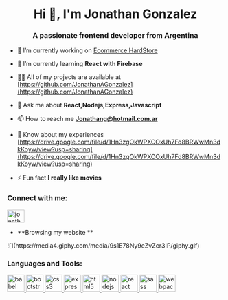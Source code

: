<h1 align="center">Hi 👋, I'm Jonathan Gonzalez</h1>
<h3 align="center">A passionate frontend developer from Argentina</h3>

- 🔭 I’m currently working on [Ecommerce HardStore](https://github.com/JonathanAGonzalez/hard-store)

- 🌱 I’m currently learning **React with Firebase**

- 👨‍💻 All of my projects are available at [https://github.com/JonathanAGonzalez](https://github.com/JonathanAGonzalez)

- 💬 Ask me about **React,Nodejs,Express,Javascript**

- 📫 How to reach me **Jonathang@hotmail.com.ar**

- 📄 Know about my experiences [https://drive.google.com/file/d/1Hn3zgOkWPXCOxUh7Fd8BRWwMn3dkKoyw/view?usp=sharing](https://drive.google.com/file/d/1Hn3zgOkWPXCOxUh7Fd8BRWwMn3dkKoyw/view?usp=sharing)

- ⚡ Fun fact **I really like movies**

<h3 align="left">Connect with me:</h3>
<p align="left">
<a href="https://linkedin.com/in/jonathanantoniogonzalez" target="blank"><img align="center" src="https://cdn.jsdelivr.net/npm/simple-icons@3.0.1/icons/linkedin.svg" alt="jonathanantoniogonzalez" height="30" width="40" /></a>
</p>

- **Browsing my website **
<p align="left">
![](https://media4.giphy.com/media/9s1E78Ny9eZvZcr3IP/giphy.gif)
</p>



<h3 align="left">Languages and Tools:</h3>
<p align="left"> <a href="https://babeljs.io/" target="_blank"> <img src="https://www.vectorlogo.zone/logos/babeljs/babeljs-icon.svg" alt="babel" width="40" height="40"/> </a> <a href="https://getbootstrap.com" target="_blank"> <img src="https://devicons.github.io/devicon/devicon.git/icons/bootstrap/bootstrap-plain.svg" alt="bootstrap" width="40" height="40"/> </a> <a href="https://www.w3schools.com/css/" target="_blank"> <img src="https://devicons.github.io/devicon/devicon.git/icons/css3/css3-original-wordmark.svg" alt="css3" width="40" height="40"/> </a> <a href="https://expressjs.com" target="_blank"> <img src="https://devicons.github.io/devicon/devicon.git/icons/express/express-original-wordmark.svg" alt="express" width="40" height="40"/> </a> <a href="https://www.w3.org/html/" target="_blank"> <img src="https://devicons.github.io/devicon/devicon.git/icons/html5/html5-original-wordmark.svg" alt="html5" width="40" height="40"/> </a> <a href="https://nodejs.org" target="_blank"> <img src="https://devicons.github.io/devicon/devicon.git/icons/nodejs/nodejs-original-wordmark.svg" alt="nodejs" width="40" height="40"/> </a> <a href="https://reactjs.org/" target="_blank"> <img src="https://devicons.github.io/devicon/devicon.git/icons/react/react-original-wordmark.svg" alt="react" width="40" height="40"/> </a> <a href="https://sass-lang.com" target="_blank"> <img src="https://devicons.github.io/devicon/devicon.git/icons/sass/sass-original.svg" alt="sass" width="40" height="40"/> </a> <a href="https://webpack.js.org" target="_blank"> <img src="https://devicons.github.io/devicon/devicon.git/icons/webpack/webpack-original.svg" alt="webpack" width="40" height="40"/> </a> </p>

